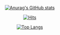 <div align="center">
  
[![Anurag's GitHub stats](https://github-readme-stats.vercel.app/api?username=ablecp)](https://github.com/Topadonijah/github-readme-stats)
               
[![Hits](https://hits.seeyoufarm.com/api/count/incr/badge.svg?url=https%3A%2F%2Fgithub.com%2FTopadonijah&count_bg=%2379C83D&title_bg=%23555555&icon=counter-strike.svg&icon_color=%23E7E7E7&title=hits&edge_flat=false)](https://hits.seeyoufarm.com)
 
[![Top Langs](https://github-readme-stats.vercel.app/api/top-langs/?username=Topadonijah)](https://github.com/깃허브아이디/github-readme-stats)

</div>
<!---
Topadonijah/Topadonijah is a ✨ special ✨ repository because its `README.md` (this file) appears on your GitHub profile.
You can click the Preview link to take a look at your changes.
--->
